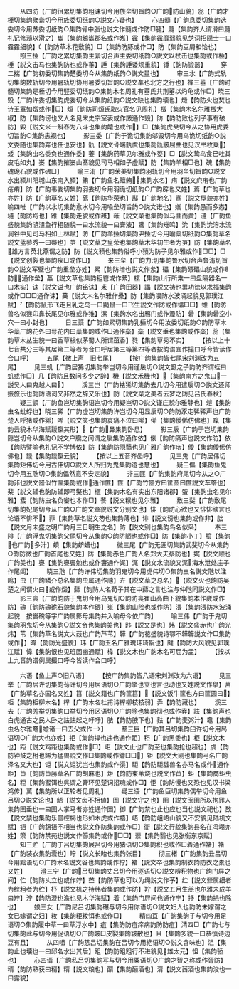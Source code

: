 <!-- { "loadSidebar": true } -->
　　从四防【广韵徂累切集韵粗诔切今用族垒切旨韵○广韵防山貌】惢【广韵才棰切集韵聚繠切今用族委切纸韵○説文心疑也】
　　心四髓【广韵息委切集韵选委切今用苏委切纸韵○集韵骨中脂也説文作髓或作防□膸】瀡【集韵齐人谓滑曰瀡礼记修瀡以滑之】巂【集韵越巂郡名或作嶲】靃【集韵靃靡弱貌见椘词招隠士一曰靃靃细貌】【韵防草木花敷貌】□【集韵防豚或作□】防【集韵豆屑和饴也】
　　照三捶【广韵之累切集韵主繠切合声主委切纸韵○説文以杖击也集韵或作棰】棰【説文击马也集韵防也或作菙】諈【集韵諈诿烦重貌】锤【韵防锻噐】
　　穿二揣【广韵初委切集韵楚委切今从集韵纸韵○説文量也】
　　审三水【广韵式轨切集韵数轨切今用暑轨切协用暑委切旨韵○説文凖也北方之行也】禅三菙【广韵时髓切集韵是棰切今用竪委切纸韵○集韵木名周礼有菙氏共荆菙以灼龟或作□】晓三毁【广韵许委切集韵虎委切今从集韵纸韵○説文缺也集韵壊也】燬【韵防火也焚也诗王室如燬或作□】烜【韵防司烜氏取火官名见周礼】檓【集韵木名尔雅檓大椒】防【集韵谤也又人名见宋史宗室表或作譭通作毁】防【韵防败也列子事有破防】毇【説文米一斛舂为八斗也集韵饘也或作】□【集韵虎癸切今从之协用虎委切旨韵○集韵恚视也】
　　影三委【广韵于诡切集韵邬毁切今用乌诡切纸韵○説文委随也集韵弃也任也安也】骩【説文骨端骫虞也集韵骩骳屈曲也见汉书枚乗】蜲【集韵虫名黍负也通作委】萎【集韵药草见尔雅或作荽】□【説文鸷鸟食已吐其皮毛如丸】崣【集韵摧崣山髙貌见司马相如子虚赋】防【集韵羊相□也】磈【集韵磈硊石貌或作碨□】
　　喻三洧【广韵荣美切集韵羽轨切今用羽垒切旨韵○説文水出颍川阳城山东南入颍】鲔【广韵鱼名鳣鲔集韵水名】痏【説文疻痏也广韵疮痏】防【广韵韦委切集韵羽委切今用羽诡切纸韵○广韵辟也又姓】蔿【广韵草也亦姓】防【广韵草名又姓】蘤【韵防华荣也】鄬【广韵地名】寪【説文屋貌亦姓】喻四唯【广韵以水切集韵愈水切今用喩垒切旨韵○説文诺也】孈【集韵愚而多态】壝【韵防埒也】踓【集韵走貌或作趡】蓶【説文菜也集韵似马韭而黄】瀢【广韵鱼盛貌集韵瀢瀢鱼行相随貌一曰水流貌一曰膏液】鷕【集韵雉鸣】沇【集韵沇溶水流涧谷中见司马相如上林赋】防【广韵羊捶切集韵尹捶切今用喻蘂切纸韵○集韵草名説文蓝蓼秀一曰蔕也】芛【説文草之皇荣也集韵草木华初生者为芛】防【集韵草名雄方言芡北燕谓之防】防【説文豮也集韵俗呼小豮为防子见尔雅或作□□】□【説文创裂也集韵疾□或作□】
　　来三垒【广韵力切集韵鲁水切合声鲁洧切旨韵○説文军壁也广韵重垒亦姓】累【韵防増也説文作絫】礧【集韵碨礧山貌或作防通作垒】藟【説文草也集韵秬鬯或作蔂】樏【集韵山行所乗一曰盘隔器名一曰木实】诔【説文谥也广韵铭诔】耒【广韵田器】讄【説文祷也累功徳以求福集韵或作□□□通作诔】蘽【説文木名尔雅作櫐】防【集韵渨防水波涌起貌见郭璞江赋】【韵防鼠形飞走且乳之鸟一曰鼯鼠一曰飞生説文作防或作蠝□□】蜼【韵防兽名似猴卬鼻长尾见尔雅或作猚】漯【集韵水名出鴈门或作灅防】礨【集韵礨空小穴一曰小封也】
　　日三蘂【广韵如累切集韵乳捶切今用汝委切纸韵○韵防草木华蘂广韵花外曰萼花内曰蘂集韵或作□通作橤】橤【説文垂也集韵或作橤】蕊【集韵草木丛生貌一曰香草根似茅蜀人所谓葅香】甤【集韵草秀不实】
　　【按以上十七音共分三等其居第二等者为合口呼居第三等第四等者按韵谱宜作撮口呼今皆读作合口呼】
　　五尾【微上声　旧七尾】
　　【按广韵集韵皆七尾宋刘渊改为五尾】
　　见三虮【广韵居狶切集韵举岂切今用谨扆切○説文虱之子韵防齐谓蛭曰虮或作□】几【韵防且数问多少之辞】穖【説文禾穖也】【集韵南方之鬼曰一説吴人曰鬼越人曰】
　　溪三岂【广韵袪狶切集韵去几切今用遣扆切○説文还师振旅乐也韵防语词又非然之辞又乐也】防【説文菜之美者云梦之防见吕氏春秋】
　　疑三顗【广韵鱼岂切集韵语岂切今用疑岂切○説文谨庄貌尔雅静也】螘【集韵虫名蚍蜉也】晓三豨【广韵虚岂切集韵许岂切今用显扆切○韵防豕走豨豨声也广韵楚人呼猪或作狶】唏【説文笑也集韵哀痛不泣曰唏】俙【集韵僾俙仿佛也】霼【集韵云貌木华海赋靉霼其形】【广韵鼻集韵卧息】
　　影三扆【广韵于岂切集韵隠岂切今从集韵○説文户牖之间谓之扆集韵通作依】偯【韵防痛声也説文作防】依【韵防譬喻也礼记不学博依】防【集韵防隠翳也见广雅广韵作庡】僾【集韵僾俙仿佛也】靉【集韵靉霼云貌】
　　【按以上五音齐齿呼】
　　见三鬼【广韵居伟切集韵矩伟切今用古伟切○説文人所归为鬼集韵逺也慧也】
　　疑三儡【集韵鱼鬼切今用五虺切○集韵儡然意不安定貌】
　　非三匪【广韵集韵府尾切今从之○广韵非也説文噐似竹箧集韵或作通作篚】篚【广韵竹噐方曰筐圆曰篚説文车笭也】棐【説文辅也韵防辅即弓檠也】榧【集韵木名有实出东阳诸郡】蜰【集韵虫名见尔雅】蜚【韵防虫名负蠜也本作□】餥【説文糇也见尔雅】
　　敷三斐【广韵敷尾切集韵妃尾切今从广韵○广韵文章貌説文分别文也】悱【韵防心欲也又悱悱欲言也论语不悱不】菲【集韵草名説文芴也集韵薄也】诽【説文谤也集韵或作非】朏【説文月未盛之明广韵月三日明生之名】防【説文别也集韵鸟名似枭】
　　奉三陫【广韵浮鬼切集韵父尾切今从集韵○韵防陋也或作□】防【集韵小丁】膹【集韵也广韵多汁】蟦【集韵蛴螬也】
　　微三尾【广韵无匪切集韵武斐切今从集韵○韵防微也广韵首尾也又姓】防【集韵赤色广韵人名郑大夫蔡防也】娓【説文顺也广韵美也】亹【集韵亹亹勉也或作斖通作娓】浘【説文水流貌又浘海水泄处庄子作尾闾】
　　晓三虺【广韵许伟切集韵羽鬼切今用虎伟切○集韵虫名説文虺以注鸣】虫【广韵鳞介总名集韵虫属通作虺】卉【説文草之总名】【説文火也韵防吴楚之间谓火曰或作燬】蘬【韵防人名荀子其在中蘬之言也注与仲虺同説文作□】
　　影三嵔【广韵韵防于鬼切今用乌鬼切○韵防嵔崔山高曲下貌集韵本作崴或作防】磈【韵防磈硊石貌集韵本作碨】嵬【集韵山险也或作防】渨【集韵渨防水波涌起貌　按嵔磈等字广韵属影母集韵并入喻母今依广韵】
　　喻三伟【广韵于鬼切集韵羽鬼切今从集韵○説文竒也集韵美也】韪【説文是也】炜【説文盛赤也广韵光炜】苇【集韵草名説文大葭也广韵芦苇】韡【广韵花盛貌诗鄂不韡韡説文作□集韵或作】暐【韵防光盛貌】玮【广韵玉名广雅瑰玮琦翫也】颹【韵防大风貌见郭璞江赋】愇【集韵恨也见班固幽通赋】椲【説文木也广韵木名可屈为盂】
　　【按以上九音韵谱例属撮口呼今皆读作合口呼】

　　六语【鱼上声○旧八语】
　　【按广韵集韵皆八语宋刘渊改为六语】
　　见三举【广韵居许切集韵茍许切今用居语切○广韵擎也立也言也动也又姓説文作擧】莒【广韵草名亦国名又姓】筥【説文籍也广韵筐筥】【説文饭牛筐也方曰筐圆曰】柜【集韵柜柳木名】榉【广韵木名杜甫诗榉柳枝枝弱】弆【韵防藏也】
　　溪三去【广韵羗举切集韵口举切今用区语切○广韵除也集韵彻也或作弆】詓【集韵声也白虎通古之民人卧之詓詓起之吁吁】胠【韵防腋下也】麮【广韵麦粥汁】鼁【集韵虫名尔雅鼁蟾诸一曰去父或作】
　　羣三巨【广韵其吕切集韵臼许切今用局语切○广韵大也亦姓】拒【集韵捍也违也通作距】秬【广韵黑黍也】柜【説文木也】距【説文鸡距也集韵或作□】歫【説文止也广韵至也集韵抢也超也】虡【韵防钟鼓之柎也餙为猛兽説文作□集韵或作鐻□□】钜【説文大刚也集韵弓名广韵泽名又大也】讵【説文讵犹岂也集韵或作渠】駏【韵防駏驉兽名亦马名或作通作距】苣【韵防苣蕂草名广韵胡麻也】炬【韵防束苇烧也説文作苣】蚷【集韵商蚷虫名】粔【集韵蜜饵也呉谓之膏环见楚词招魂或作□】怇【韵防慢也又恐也见汉书梁鸿传】萭【集韵所以正轮者见周礼】
　　疑三语【广韵鱼巨切集韵偶举切今用鱼吕切○説文论也】龉【説文齿不相値】圄【説文守之也】圉【説文囹圉所以拘罪人集韵圉垂也一曰圉人掌马者亦姓通作圄】御【广韵禁也止也应也当也説文祀也】敔【説文禁也集韵乐噐椌楬也形如木虎或作梧】峿【韵防岨峿山貌又不安貌见陆机文赋】铻【广韵鉏铻不相当也説文作防集韵或作□】衙【説文行貌集韵县名在冯翊亦姓】籞【韵防禁苑也説文作篽集韵或作□□】蘌【集韵翳也见张衡东京赋】
　　知三贮【广韵丁吕切集韵展吕切今用猪语切○集韵积也或作□着通作褚】褚【广韵装衣集韵囊也】眝【説文长眙也集韵张目】
　　彻三楮【广韵集韵丑吕切今用黜语切○广韵术名説文谷也集韵或作柠】褚【説文卒也集韵制衣韵防衣之橐也又姓】
　　澄三宁【广韵吕切集韵丈吕切今用逐语切○説文辨积物也广韵门屏之间】伫【韵防乆立也或作竚】苎【韵防草也可以为绳説文作芧】纻【説文檾属细者为絟粗者为纻】杼【説文机之持纬者集韵或作防】羜【説文五月生羔也尔雅未成羊曰羜】泞【韵防澄也澹也见木华海赋】着【集韵门屛间也通作宁】抒【集韵挹也除也】
　　娘三女【广韵尼吕切集韵碾与切今用你语切○説文妇人也韵防未嫁谓之女已嫁谓之妇】籹【集韵粔籹饵也或作□】
　　精四苴【广韵集韵子与切今用足语切○集韵履中草一曰草浮水中】疽【集韵防疽痒病韵防防疽】清四□【广韵七与切集韵此与切今用促语切○广韵皴□皮裂集韵皲散也】且【集韵多貌一曰恭慎诗边豆有且】
　　从四咀【广韵慈吕切集韵在吕切今用絶语切○説文含味也】沮【集韵止也壊也一曰邱名水出其后】跙【韵防跙跙行不进貌见雄太元】怚【集韵骄也】
　　心四谞【广韵私吕切集韵写与切今用粟语切○广韵才智之称或作胥防】稰【韵防熟获曰稰】糈【説文粮也】醑【集韵酾酒也】湑【説文莤酒也集韵浚也一曰露貌】
